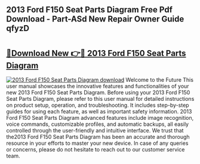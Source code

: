 ## 2013 Ford F150 Seat Parts Diagram Free Pdf Download - Part-ASd New Repair Owner Guide qfyzD

# <h2><a href="http://dfoky4.blite.top/?on=2013+Ford+F150+Seat+Parts+Diagram">🔗Download New 👉🔴 2013 Ford F150 Seat Parts Diagram</a></h2>

[![2013 Ford F150 Seat Parts Diagram download](https://i.imgur.com/lujVjoI.png)](http://dfoky4.blite.top/?on=2013+Ford+F150+Seat+Parts+Diagram)
Welcome to the Future This user manual showcases the innovative features and functionalities of your new 2013 Ford F150 Seat Parts Diagram. Before using your 2013 Ford F150 Seat Parts Diagram, please refer to this user manual for detailed instructions on product setup, operation, and troubleshooting. It includes step-by-step guides for using each feature, as well as important safety information. 2013 Ford F150 Seat Parts Diagram advanced features include image recognition, voice commands, customizable profiles, and automatic backups, all easily controlled through the user-friendly and intuitive interface. We trust that the2013 Ford F150 Seat Parts Diagram has been an accurate and thorough resource in your efforts to master your new device. In case of any queries or concerns, please do not hesitate to reach out to our customer service team.

